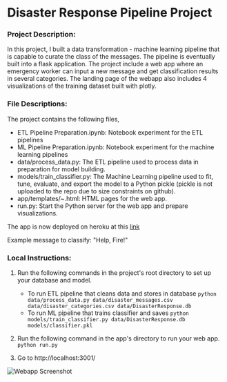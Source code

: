 # Disaster Response Pipeline Project

### Project Description:

In this project, I built a data transformation - machine learning pipeline that is capable to curate the class of the messages. The pipeline is eventually built into a flask application. The project include a web app where an emergency worker can input a new message and get classification results in several categories. The landing page of the webapp also includes 4 visualizations of the training dataset built with plotly.

### File Descriptions:
The project contains the following files,

* ETL Pipeline Preparation.ipynb: Notebook experiment for the ETL pipelines
* ML Pipeline Preparation.ipynb: Notebook experiment for the machine learning pipelines
* data/process_data.py: The ETL pipeline used to process data in preparation for model building.
* models/train_classifier.py: The Machine Learning pipeline used to fit, tune, evaluate, and export the model to a Python pickle (pickle is not uploaded to the repo due to size constraints on github).
* app/templates/~.html: HTML pages for the web app.
* run.py: Start the Python server for the web app and prepare visualizations.

The app is now deployed on heroku at this [link](https://disaster-response-app184.herokuapp.com/)

Example message to classify: "Help, Fire!"

### Local Instructions:
1. Run the following commands in the project's root directory to set up your database and model.

    - To run ETL pipeline that cleans data and stores in database
        `python data/process_data.py data/disaster_messages.csv data/disaster_categories.csv data/DisasterResponse.db`
    - To run ML pipeline that trains classifier and saves
        `python models/train_classifier.py data/DisasterResponse.db models/classifier.pkl`

2. Run the following command in the app's directory to run your web app.
    `python run.py`

3. Go to http://localhost:3001/


![Webapp Screenshot](https://raw.githubusercontent.com/chenbowen184/Data_Science_Portfolio/master/Project%205%20-%20Disaster%20Response%20Pipeline/app/webapp%20screenshot.png)
